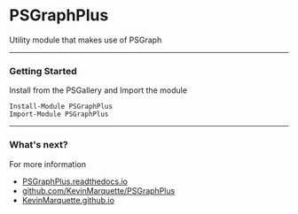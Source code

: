 # PSGraphPlus

Utility module that makes use of PSGraph

---

### Getting Started

Install from the PSGallery and Import the module

    Install-Module PSGraphPlus
    Import-Module PSGraphPlus

---

### What's next?

For more information

* [PSGraphPlus.readthedocs.io](http://PSGraphPlus.readthedocs.io)
* [github.com/KevinMarquette/PSGraphPlus](https://github.com/KevinMarquette/PSGraphPlus)
* [KevinMarquette.github.io](https://KevinMarquette.github.io)
